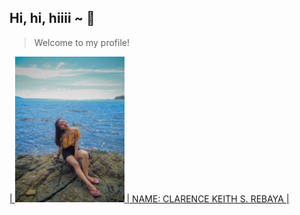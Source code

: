 ## Hi, hi, hiiii ~ :raised_hands:
>Welcome to my profile!


<a href="https://raw.githubusercontent.com/CKRebaya/cksrebaya/main/assets/images/me.JPG">
|  <img src="/assets/images/me.JPG" alt="ME" width="175px">    | NAME: CLARENCE KEITH S. REBAYA |
</a>

